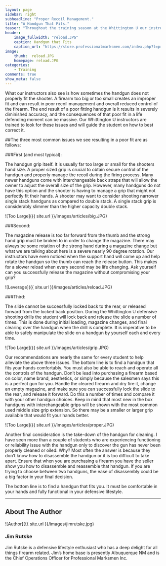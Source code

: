 ```yaml
---
layout: page
sidebar: right
subheadline: "Proper Recoil Management."
title: "A Handgun That Fits."
teaser: "Throughout the training season at the Whittington U our instructors see nearly every modern handgun."
header:
    image_fullwidth: "reload.JPG"
    caption: Handgun that Fits
    caption_url: "https://store.professionalmarksmen.com/index.php?l=product_detail&p=1"
image:
    thumb:  reload.JPG
    homepage: reload.JPG
categories:
    - Training
comments: true
show_meta: false
---
```




What our instructors also see is how sometimes the handgun does not properly fit the shooter. A firearm too big or too small creates an improper fit and can result in poor recoil management and overall reduced control of the firearm. The end result of a poor fitting handgun is it results in severely diminished accuracy, and the consequences of that poor fit in a life defending moment can be massive. Our Whittington U instructors are trained to look for these issues and will guide the student on how to best correct it.

##The three most common issues we see resulting in a poor fit are as follows: 

###First (and most typical): 

The handgun grip itself. It is usually far too large or small for the shooters hand size. A proper sized grip is crucial to obtain secure control of the handgun and properly manage the recoil during the firing process. Many newer handguns come with interchangeable back straps that will allow the owner to adjust the overall size of the grip. However, many handguns do not have this option and the shooter is having to manage a grip that might not perfectly fit their hands. A shooter may want to consider shooting narrower single stack handguns as compared to double stack. A single stack grip is considerably slimmer than the higher capacity double stack. 

![Too Large]({{ site.url }}/images/articles/big.JPG)

###Second: 

The magazine release is too far forward from the thumb and the strong hand grip must be broken to in order to change the magazine. There may always be some rotation of the strong hand during a magazine change but what we are talking about here is a severe nearly 90 degree rotation. Our instructors have even noticed when the support hand will come up and help rotate the handgun so the thumb can reach the release button. This makes for a slower reload when every second may be life changing. Ask yourself can you successfully release the magazine without compromising your grip?

![Leverage]({{ site.url }}/images/articles/reload.JPG)

###Third: 

The slide cannot be successfully locked back to the rear, or released forward from the locked back position. During the Whittington U defensive shooting drills the student will lock back and release the slide a number of times. This is done during initial loading, magazine changes, and final clearing over the handgun when the drill is complete. It is imperative to be able to safely manipulate the slide on a handgun by yourself each and every time. 

![Too Large]({{ site.url }}/images/articles/grip.JPG)

Our recommendations are nearly the same for every student to help alleviate the above three issues.  The bottom line is to find a handgun that fits your hands comfortably. You must also be able to reach and operate all the controls of the handgun. Don’t be lead into purchasing a firearm based on color, name brand, aesthetics, or simply because the salesmen says this is a perfect gun for you. Handle the cleared firearm and dry fire it, change an empty magazine, and make sure you can successfully lock the slide to the rear, and release it forward. Do this a number of times and compare it with your other handgun choices. Keep in mind that most new in the box handguns with interchangeable grips will be shown with the most common used middle size grip extension. So there may be a smaller or larger grip available that would fit your hands better. 

![Too Large]({{ site.url }}/images/articles/proper.JPG)

Another final consideration is the take-down of the handgun for cleaning. I have seen more than a couple of students who are experiencing functioning or reliability issue with the handgun only to discover the gun has never been properly cleaned or oiled. Why? Most often the answer is because they don’t know how to disassemble the handgun or it is too difficult to take apart. Ensure that when you are purchasing a firearm you have the seller show you how to disassemble and reassemble that handgun. If you are trying to choose between two handguns, the ease of disassembly could be a big factor in your final decision. 

The bottom line is to find a handgun that fits you. It must be comfortable in your hands and fully functional in your defensive lifestyle. 

________________________________________

## About The Author

![Author]({{ site.url }}/images/jimrutske.jpg)

### Jim Rutske 

Jim Rutske is a defensive lifestyle enthusiast who has a deep delight for all things firearm related. Jim’s home base is presently Albuquerque NM and is the Chief Operations Officer for Professional Marksmen Inc. 



